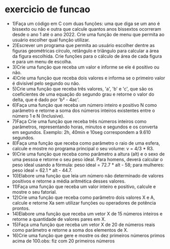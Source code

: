 # exercicio de funcao


* 1)Faça um código em C com duas funções: uma que diga se um ano é bissexto ou
não e outra que calcule quantos anos bissextos ocorreram desde o ano 1 até o ano 2022. Crie uma função de menu que permita ao usuário escolher qual função utilizar.
* 2)Escrever um programa que permita ao usuário escolher dentre as figuras
geométricas círculo, retângulo e triângulo para calcular a área da figura escolhida. Crie
funções para o cálculo de área de cada figura e para um menu de escolha.
* 3)Crie uma função que receba um valor e informe se ele é positivo ou não.
* 4)Crie uma função que receba dois valores e informa se o primeiro valor é divisível
pelo segundo ou não.
* 5)Crie uma função que receba três valores, 'a', 'b' e 'c', que são os coeficientes de uma
equação do segundo grau e retorne o valor do delta, que é dado por 'b² - 4ac'.
* 6)Faça uma função que receba um número inteiro e positivo N como parâmetro e
retorne a soma dos números inteiros existentes entre o número 1 e N (Inclusive).
* 7)Faça Crie uma função que receba três números inteiros como parâmetros,
representando horas, minutos e segundos e os converta em segundos. Exemplo: 2h,
40min e 10seg correspondem a 9.610 segundos.
* 8)Faça uma função que receba como parâmetro o raio de uma esfera, calcule e
mostre no programa principal o seu volume: v = 4/3 * R3.
* 9)Crie uma função que receba como parâmetro a altura (alt) e o sexo de uma pessoa e
retorne o seu peso ideal. Para homens, deverá calcular o peso ideal usando a fórmula:
peso ideal = 72.7 * alt - 58; para mulheres: peso ideal = 62.1 * alt - 44.7.
* 10)Elabore uma função que leia um número não determinado de valores positivos e
retorne a média aritmética desses valores.
* 11)Faça uma função que receba um valor inteiro e positivo, calcule e mostre o seu
fatorial.
* 12)Crie uma função que receba como parâmetro dois valores X e A, calcule e retorne
Xa sem utilizar funções ou operadores de potência prontos.
* 14)Elabore uma função que receba um vetor X de 15 números inteiros e retorne a
quantidade de valores pares em X.
* 15)Faça uma função que receba um vetor X de 20 de números reais como parâmetro
e retorne a soma dos elementos de X.
* 16)Crie uma função que gere e mostre os dez primeiros números primos acima de
100.obs: fiz com 20 primeiros números
